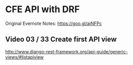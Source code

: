 # CFE API with DRF

Original Evernote Notes: https://goo.gl/ajNFPc

## Video 03 / 33  Create first API view

http://www.django-rest-framework.org/api-guide/generic-views/#listapiview
